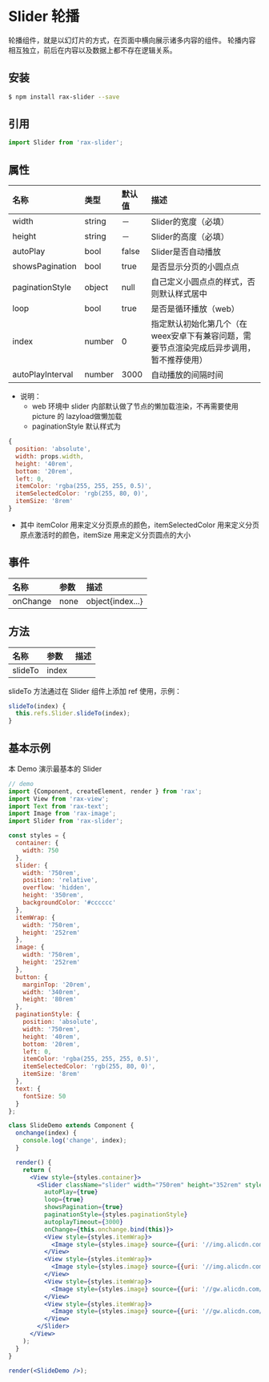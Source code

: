 # Slider 轮播

轮播组件，就是以幻灯片的方式，在页面中横向展示诸多内容的组件。 轮播内容相互独立，前后在内容以及数据上都不存在逻辑关系。

## 安装

```bash
$ npm install rax-slider --save
```

## 引用

```jsx
import Slider from 'rax-slider';
```

## 属性

| 名称               | 类型     | 默认值      | 描述                                       |
| :--------------- | :----- | :------- | :--------------------------------------- |
| width            | string | － | Slider的宽度（必填）                            |
| height           | string | － | Slider的高度（必填）                            |
| autoPlay         | bool   | false    | Slider是否自动播放                             |
| showsPagination  | bool   | true     | 是否显示分页的小圆点点                              |
| paginationStyle  | object | null     | 自己定义小圆点点的样式，否则默认样式居中                     |
| loop             | bool   | true     | 是否是循环播放（web）                                  |
| index            | number | 0        | 指定默认初始化第几个（在weex安卓下有兼容问题，需要节点渲染完成后异步调用，暂不推荐使用） |
| autoPlayInterval | number | 3000     | 自动播放的间隔时间                                |

- 说明：
  - web 环境中 slider 内部默认做了节点的懒加载渲染，不再需要使用 picture 的 lazyload做懒加载
  - paginationStyle 默认样式为

```jsx
{
  position: 'absolute',
  width: props.width,
  height: '40rem',
  bottom: '20rem',
  left: 0,
  itemColor: 'rgba(255, 255, 255, 0.5)',
  itemSelectedColor: 'rgb(255, 80, 0)',
  itemSize: '8rem'
}
```

- 其中 itemColor 用来定义分页原点的颜色，itemSelectedColor 用来定义分页原点激活时的颜色，itemSize 用来定义分页圆点的大小

## 事件

| 名称       | 参数   | 描述               |
| :------- | :--- | :--------------- |
| onChange | none | object{index...} |

## 方法

| 名称      | 参数    | 描述   |
| :------ | :---- | ---- |
| slideTo | index |      |

slideTo 方法通过在 Slider 组件上添加 ref 使用，示例：

```jsx
slideTo(index) {
  this.refs.Slider.slideTo(index);
}
```



## 基本示例

本 Demo 演示最基本的 Slider

```jsx
// demo
import {Component, createElement, render } from 'rax';
import View from 'rax-view';
import Text from 'rax-text';
import Image from 'rax-image';
import Slider from 'rax-slider';

const styles = {
  container: {
    width: 750
  },
  slider: {  
    width: '750rem',
    position: 'relative',
    overflow: 'hidden',
    height: '350rem',
    backgroundColor: '#cccccc' 
  },
  itemWrap: {
    width: '750rem',  
    height: '252rem'
  },
  image: {
    width: '750rem',
    height: '252rem' 
  },
  button: {
    marginTop: '20rem',
    width: '340rem',
    height: '80rem'
  },
  paginationStyle: {
    position: 'absolute',
    width: '750rem',
    height: '40rem',
    bottom: '20rem',
    left: 0,
    itemColor: 'rgba(255, 255, 255, 0.5)',
    itemSelectedColor: 'rgb(255, 80, 0)',
    itemSize: '8rem'
  },
  text: {
    fontSize: 50
  }
};

class SlideDemo extends Component {
  onchange(index) {
    console.log('change', index);
  }

  render() {
    return (
      <View style={styles.container}>
        <Slider className="slider" width="750rem" height="352rem" style={styles.slider}
          autoPlay={true}
          loop={true}
          showsPagination={true}
          paginationStyle={styles.paginationStyle}
          autoplayTimeout={3000}
          onChange={this.onchange.bind(this)}>
          <View style={styles.itemWrap}>
            <Image style={styles.image} source={{uri: '//img.alicdn.com/tps/TB1m2LyJFXXXXbHXpXXXXXXXXXX-1125-352.jpg_q50.jpg'}} />
          </View>
          <View style={styles.itemWrap}>
            <Image style={styles.image} source={{uri: '//img.alicdn.com/tps/TB1ogUvJFXXXXaAXXXXXXXXXXXX-1125-352.jpg_q50.jpg'}} />
          </View>
          <View style={styles.itemWrap}>
            <Image style={styles.image} source={{uri: '//gw.alicdn.com/tps/i4/TB1pgxYJXXXXXcAXpXXrVZt0FXX-640-200.jpg_q50.jpg'}} />
          </View>
          <View style={styles.itemWrap}>
            <Image style={styles.image} source={{uri: '//gw.alicdn.com/imgextra/i4/3/TB2STElaohnpuFjSZFPXXb_4XXa_!!3-0-yamato.jpg_q50.jpg'}} />
          </View>
        </Slider>
      </View>
    );
  }
}

render(<SlideDemo />);
```

